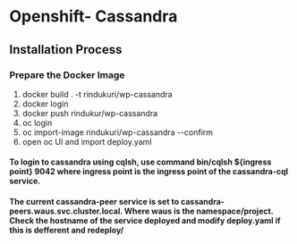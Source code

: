 # Openshift- Cassandra



## Installation Process

### Prepare the Docker Image
1. docker build . -t rindukuri/wp-cassandra
2. docker login 
3. docker push rindukur/wp-cassandra
4. oc login
4. oc import-image rindukuri/wp-cassandra --confirm 
5. open oc UI and import deploy.yaml

#### To login to cassandra using cqlsh, use command bin/cqlsh ${ingress point} 9042   where ingress point is the ingress point of the cassandra-cql service.

#### The current cassandra-peer service is set to cassandra-peers.waus.svc.cluster.local.   Where waus is the namespace/project. Check the hostname of the service deployed and modify deploy.yaml if this is defferent and redeploy/

